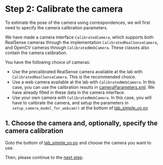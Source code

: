 # Step 2: Calibrate the camera
To estimate the pose of the camera using correspondences, we will first need to specify the camera calibration parameters.

We have made a camera interface `CalibratedCamera`, which supports both RealSense cameras through the implementation `CalibratedRealSenseCamera`, and OpenCV cameras through `CalibratedWebCamera`.
These classes also contain the camera calibration.

You have the following choice of cameras:
- Use the precalibrated RealSense camera available at the lab with `CalibratedRealSenseCamera`.
  This is the recommended choice.
- Use a web camera available at the lab with `CalibratedWebCamera`.
  In this case, you can use the calibration results in [cameraParameters.xml](https://github.com/tek5030/lab-pose-estimation-py/blob/main/cameraParameters.xml).
  We have already filled in these data in the camera interface.
- Use your own camera with `CalibratedWebCamera`.
  In this case, you will have to calibrate the camera, and setup the parameters in `setup_camera_model_for_webcam()` at the bottom of [lab_simple_vo.py](../lab_simple_vo.py)

## 1. Choose the camera and, optionally, specify the camera calibration
Goto the bottom of [lab_simple_vo.py](../lab_simple_vo.py) and choose the camera you want to use.

Then, please continue to the [next step](3-finish-twoviewrelativeposeestimator.md).
